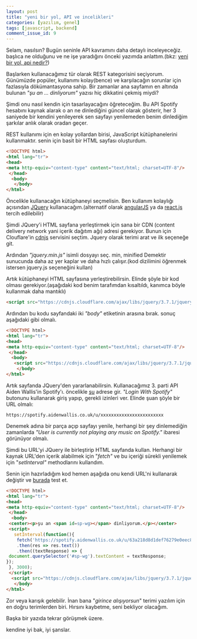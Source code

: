 ```yaml
---
layout: post
title: "yeni bir yol, API ve incelikleri"
categories: [yazılım, genel]
tags: [javascript, backend]
comment_issue_id: 9
---
```


Selam, nasılsın? Bugün seninle API kavramını daha detaylı inceleyeceğiz. başlıca ne olduğunu ve ne işe yaradığını önceki yazımda anlattım.(bkz: [yeni bir yol, api nedir?](https://akakadir.github.io/baslangic5.html))

Başlarken kullanacağımız tür olarak REST kategorisini seçiyorum. Günümüzde popüler, kullanımı kolay(bence) ve karşılacağın sorunlar için fazlasıyla dökümantasyona sahip. Bir zamanlar ana sayfamın en altında bulunan *"şu an ... dinliyorum"* yazısı hiç dikkatini çekmiş miydi?

Şimdi onu nasıl kendin için tasarlayacağını öğreteceğim. Bu API Spotify hesabını kaynak alarak o an ne dinlediğini güncel olarak gösterir, her 3 saniyede bir kendini yenileyerek sen sayfayı yenilemeden benim dinlediğim şarkılar anlık olarak oradan geçer.

REST kullanımı için en kolay yollardan birisi, JavaScript kütüphanelerini kullanmaktır. senin için basit bir HTML sayfası oluşturdum.

````html
<!DOCTYPE html>
<html lang="tr">
<head>
<meta http-equiv="content-type" content="text/html; charset=UTF-8"/>
 </head>
  <body>
   </body>
</html>
````

Öncelikle kullanacağın kütüphaneyi seçmelisin. Ben kullanım kolaylığı açısından [JQuery](https://jquery.com/) kullanacağım.(alternatif olarak [angularJS](https://angularjs.org/) ya da [react.js](https://react.dev/) tercih edilebilir)

Şimdi JQuery'i HTML sayfana yerleştirmek için sana bir CDN (content delivery network yani içerik dağıtım ağı) adresi gerekiyor. Bunun için Clouflare'in [cdnjs](https://cdnjs.com/) servisini seçtim. Jquery olarak terimi arat ve ilk seçeneğe git. 

Ardından *"jquery.min.js"* isimli dosyayı seç. min, minified Demektir sunucunda daha az yer kaplar ve daha hızlı çalışır.(kod dizilimini öğrenmek istersen jquery.js seçeneğini kullan)

Artık kütüphaneyi HTML sayfasına yerleştirebilirsin. Elinde şöyle bir kod olması gerekiyor.(aşağıdaki kod benim tarafımdan kısaltıldı, kanımca böyle kullanmak daha mantıklı)

````html
<script src="https://cdnjs.cloudflare.com/ajax/libs/jquery/3.7.1/jquery.min.js" crossorigin="anonymous"></script>
````

Ardından bu kodu sayfandaki iki *"body"* etiketinin arasına bırak. sonuç aşağıdaki gibi olmalı.

````html
<!DOCTYPE html>
<html lang="tr">
<head>
<meta http-equiv="content-type" content="text/html; charset=UTF-8"/>
 </head>
  <body>
   <script src="https://cdnjs.cloudflare.com/ajax/libs/jquery/3.7.1/jquery.min.js" crossorigin="anonymous"></script>
    </body>
</html>
````

Artık sayfanda JQuery'den yararlanabilirsin. Kullanacağımız 3. parti API Aiden Wallis'in Spotify'ı. öncelikle [şu](https://spotify.aidenwallis.co.uk/) adrese gir. *"Login With Spotify"* butonunu kullanarak giriş yapıp, gerekli izinleri ver. Elinde şuan şöyle bir URL olmalı:

````text
https://spotify.aidenwallis.co.uk/u/xxxxxxxxxxxxxxxxxxxxxxxx
````

Denemek adına bir parça açıp sayfayı yenile, herhangi bir şey dinlemediğin zamanlarda *"User is currently not playing any music on Spotify."* ibaresi görünüyor olmalı.

Şimdi bu URL'yi JQuery ile birleştirip HTML sayfanda kullan. Herhangi bir kaynak URL'den içerik alabilmek için "*fetch"* ve bu içeriği sürekli yenilemek için "*setInterval"* methodlarını kullandım. 

Senin için hazırladığım kod hemen aşağıda onu kendi URL'ni kullanarak değiştir ve [burada](https://www.w3schools.com/tryit/tryit.asp?filename=tryhtml_hello) test et.

````html
<!DOCTYPE html>
<html lang="tr">
<head>
<meta http-equiv="content-type" content="text/html; charset=UTF-8"/>
 </head>
  <body>
 <center><p>şu an <span id=sp-wg></span> dinliyorum.</p></center>
 <script>
   setInterval(function(){
    fetch('https://spotify.aidenwallis.co.uk/u/63a218d8d1def76279e0eec8')
    .then(res => res.text())
    .then((textResponse) => {
 document.querySelector('#sp-wg').textContent = textResponse;
});
 }, 3000);
 </script>
  <script src="https://cdnjs.cloudflare.com/ajax/libs/jquery/3.7.1/jquery.min.js" crossorigin="anonymous"></script>
   </body>
</html>
````
Zor veya karışık gelebilir. İnan bana "*girince alışıyorsun*" terimi yazılım için en doğru terimlerden biri. Hırsını kaybetme, seni bekliyor olacağım.

Başka bir yazıda tekrar görüşmek üzere.

kendine iyi bak, iyi şanslar.
